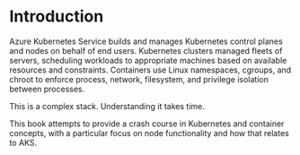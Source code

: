 # Introduction

Azure Kubernetes Service builds and manages Kubernetes control planes and nodes 
on behalf of end users. Kubernetes clusters managed fleets of servers, scheduling
workloads to appropriate machines based on available resources and constraints.
Containers use Linux namespaces, cgroups, and chroot to enforce process, network,
filesystem, and privilege isolation between processes.

This is a complex stack. Understanding it takes time.

This book attempts to provide a crash course in Kubernetes and container concepts,
with a particular focus on node functionality and how that relates to AKS.
